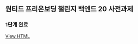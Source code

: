 ## 원티드 프리온보딩 챌린지 백엔드 20 사전과제


### 1단계 완료 
[View HTML](https://beargame123.github.io/wanted-preonboarding-challenge-backend-20/index.html)
